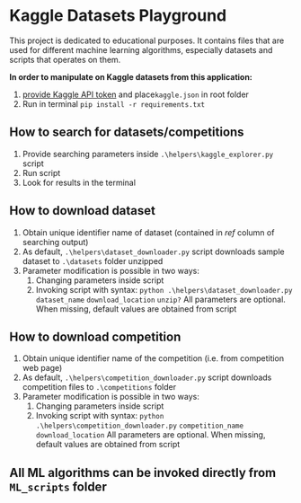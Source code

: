# Kaggle Datasets Playground

This project is dedicated to educational purposes.
It contains files that are used for different machine learning algorithms,
especially datasets and scripts that operates on them.
 
__In order to manipulate on Kaggle datasets from this application:__ 
1. [provide Kaggle API token](https://www.kaggle.com/docs/api#authentication) 
and place`kaggle.json` in root folder
2. Run in terminal `pip install -r requirements.txt`

## How to search for datasets/competitions
1. Provide searching parameters inside `.\helpers\kaggle_explorer.py` script
2. Run script
3. Look for results in the terminal

## How to download dataset
1. Obtain unique identifier name of dataset (contained in _ref_ column of searching output)
2. As default, `.\helpers\dataset_downloader.py` script downloads sample dataset to `.\datasets` folder unzipped
3. Parameter modification is possible in two ways:
   1. Changing parameters inside script
   2. Invoking script with syntax: `python .\helpers\dataset_downloader.py` `dataset_name` `download_location` `unzip?`
   All parameters are optional. When missing, default values are obtained from script

## How to download competition
1. Obtain unique identifier name of the competition (i.e. from competition web page)
2. As default, `.\helpers\competition_downloader.py` script downloads competition files to `.\competitions` folder
3. Parameter modification is possible in two ways:
   1. Changing parameters inside script
   2. Invoking script with syntax: `python .\helpers\competition_downloader.py` `competition_name` `download_location`
   All parameters are optional. When missing, default values are obtained from script
   
## All ML algorithms can be invoked directly from `ML_scripts` folder


